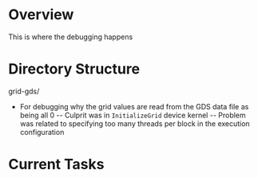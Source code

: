 # Overview
This is where the debugging happens

# Directory Structure
grid-gds/
- For debugging why the grid values are read from the GDS data file as being all 0
    -- Culprit was in `InitializeGrid` device kernel
    -- Problem was related to specifying too many threads per block in the execution configuration 

# Current Tasks
